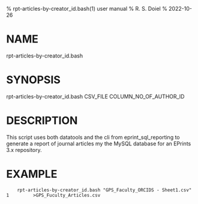 % rpt-articles-by-creator_id.bash(1) user manual
% R. S. Doiel
% 2022-10-26

# NAME

rpt-articles-by-creator_id.bash

# SYNOPSIS

rpt-articles-by-creator_id.bash CSV_FILE COLUMN_NO_OF_AUTHOR_ID

# DESCRIPTION

This script uses both datatools and the cli from
eprint_sql_reporting to generate a report of journal articles
my the MySQL database for an EPrints 3.x repository.

# EXAMPLE

~~~
    rpt-articles-by-creator_id.bash "GPS_Faculty_ORCIDS - Sheet1.csv" 1         >GPS_Fuculty_Articles.csv
~~~


